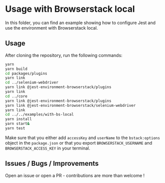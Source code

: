 # Usage with Browserstack local

In this folder, you can find an example showing how to configure Jest and use the environment with Browserstack local.

## Usage

After cloning the repository, run the following commands:

```bash
yarn
yarn build
cd packages/plugins
yarn link
cd ../selenium-webdriver
yarn link @jest-environment-browserstack/plugins
yarn link
cd ../core
yarn link @jest-environment-browserstack/plugins
yarn link @jest-environment-browserstack/selenium-webdriver
yarn link
cd ../../examples/with-bs-local
yarn install
yarn start&
yarn test
```

Make sure that you either add `accessKey` and `userName` to the `bstack:options` object in the `package.json` or that you export `BROWSERSTACK_USERNAME` and `BROWSERSTACK_ACCESS_KEY` in your terminal.

## Issues / Bugs / Improvements

Open an issue or open a PR - contributions are more than welcome !
